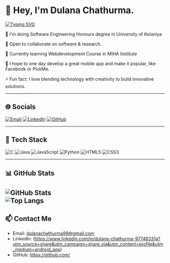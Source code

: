 # 👋 Hey, I'm Dulana Chathurma.

[![Typing SVG](https://readme-typing-svg.demolab.com?pause=1200&center=true&vCenter=true&width=600&size=32&lines=මෘදුකාංග+ඉංජිනේරු+ශිෂ්‍ය;Software+Engineer+(UG)+UoK)](https://git.io/typing-svg)


🚀 I'm doing Software Engineering Honours degree in University of Kelaniya 

🤝 Open to collaborate on software & research.  

🌱 Currently learning  Webdevelopment Course in MIHA Institute

💬 I hope to one day develop a great mobile app and make it popular, like Facebook or PickMe. 

⚡ Fun fact: I love blending technology with creativity to build innovative solutions.

---

## 🌐 Socials
[![Email](https://img.shields.io/badge/Email-D14836?logo=gmail&logoColor=white)](mailto:dulanachathurma99@gmail.com)
[![LinkedIn](https://img.shields.io/badge/LinkedIn-0A66C2?logo=linkedin&logoColor=white)](https://www.linkedin.com/in/dulana-chathurma-97748331a)
[![GitHub](https://img.shields.io/badge/GitHub-121011?logo=github&logoColor=white)](https://github.com/dulanachathurma)



---

## 🧰 Tech Stack
![C](https://img.shields.io/badge/C-00599C?logo=c&logoColor=white)
![Java](https://img.shields.io/badge/Java-007396?logo=openjdk&logoColor=white)
![JavaScript](https://img.shields.io/badge/JavaScript-323330?logo=javascript)
![Python](https://img.shields.io/badge/Python-3776AB?logo=python&logoColor=white)
![HTML5](https://img.shields.io/badge/HTML5-E34F26?logo=html5&logoColor=white)
![CSS3](https://img.shields.io/badge/CSS3-1572B6?logo=css3&logoColor=white)

---

## 📊 GitHub Stats
![GitHub Stats](https://github-readme-stats.vercel.app/api?username=dulanachathurma&show_icons=true&theme=tokyonight)  
![Top Langs](https://github-readme-stats.vercel.app/api/top-langs/?username=dulanachathurma&layout=compact&theme=tokyonight)
---


## 📫 Contact Me
- Email: dulanachathurma99@gmail.com 
- LinkedIn: (https://www.linkedin.com/in/dulana-chathurma-97748331a?utm_source=share&utm_campaign=share_via&utm_content=profile&utm_medium=android_app) 
- GitHub: https://github.com/

